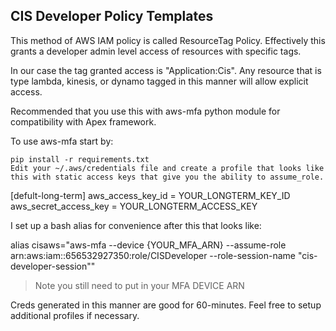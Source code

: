 ## CIS Developer Policy Templates

This method of AWS IAM policy is called ResourceTag Policy.  Effectively this
grants a developer admin level access of resources with specific tags.

In our case the tag granted access is "Application:Cis".  Any resource that is
type lambda, kinesis, or dynamo tagged in this manner will allow explicit access.

Recommended that you use this with aws-mfa python module for compatibility with Apex framework.

To use aws-mfa start by:

    pip install -r requirements.txt
    Edit your ~/.aws/credentials file and create a profile that looks like this with static access keys that give you the ability to assume_role.

[defult-long-term]
aws_access_key_id = YOUR_LONGTERM_KEY_ID
aws_secret_access_key = YOUR_LONGTERM_ACCESS_KEY

I set up a bash alias for convenience after this that looks like:

alias cisaws="aws-mfa --device {YOUR_MFA_ARN} --assume-role arn:aws:iam::656532927350:role/CISDeveloper --role-session-name "cis-developer-session""

> Note you still need to put in your MFA DEVICE ARN

Creds generated in this manner are good for 60-minutes. Feel free to setup additional profiles if necessary.
